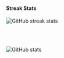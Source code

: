 #### Streak Stats
![GitHub streak stats](https://streak-stats.demolab.com/?user=the-user01)  

<br> <br>

![GitHub stats](https://github-readme-stats.vercel.app/api?username=the-user01&show_icons=true) 
